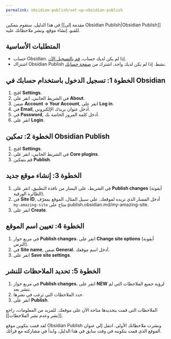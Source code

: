```yaml
---
permalink: obsidian-publish/set-up-obsidian-publish
---
```


في هذا الدليل، ستقوم بتمكين [[مقدمة إلى Obsidian Publish|Obsidian Publish]] للقبو، إنشاء موقع، ونشر ملاحظاتك عليه.

## المتطلبات الأساسية

- حساب Obsidian. إذا لم يكن لديك حساب، [قم بالتسجيل الآن](https://obsidian.md/account#mode=signup).
- اشتراك Obsidian Publish نشط. إذا لم يكن لديك واحد، اشترك من [صفحة حسابك](https://obsidian.md/account).

## الخطوة 1: تسجيل الدخول باستخدام حسابك في Obsidian

1. افتح **Settings**.
2. في الشريط الجانبي، انقر على **About**.
3. ضمن **Account → Your Account**, انقر على **Log in**.
4. في **Email**, أدخل عنوان بريدك الإلكتروني.
5. في **Password**, أدخل كلمة المرور الخاصة بك.
6. انقر على **Login**.

## الخطوة 2: تمكين Obsidian Publish

1. افتح **Settings**.
2. في الشريط الجانبي، انقر على **Core plugins**.
3. قم بتمكين **Publish**.

## الخطوة 3: إنشاء موقع جديد

1. في الشريط، على اليسار من نافذة التطبيق، انقر على **Publish changes** (أيقونة الطائرة الورقية).
2. في **Site ID**, أدخل المسار الذي تريده لموقعك. على سبيل المثال، الموقع بمعرّف `my-amazing-site` متاح على publish.obsidian.md/my-amazing-site.
3. انقر على **Create**.

## الخطوة 4: تعيين اسم الموقع

1. في مربع حوار **Publish changes**، انقر على **Change site options** (أيقونة الترس).
2. في **Site name**, ضمن **General**، أدخل اسم موقعك.
3. انقر على **Save site settings**.

## الخطوة 5: تحديد الملاحظات للنشر

1. في مربع حوار **Publish changes**، انقر على **NEW** لرؤية جميع الملاحظات التي لم تنشر بعد.
2. حدد الملاحظات التي ترغب في نشرها.
3. انقر على **Publish**.

الملاحظات التي قمت بتحديدها متاحة الآن على موقعك. للمزيد من المعلومات، راجع [[نشر وعدم نشر الملاحظات]].

لقد قمت بتكوين موقع Obsidian Publish ونشرت ملاحظاتك الأولى. انتقل إلى عنوان الموقع الذي قمت بتكوينه في وقت سابق في هذا الدليل، وابدأ في مشاركته مع قرائك.
